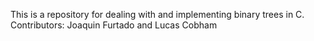 This is a repository for dealing with and implementing binary trees in C.
Contributors: Joaquin Furtado and Lucas Cobham
